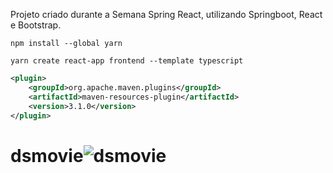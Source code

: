 Projeto criado durante a Semana Spring React, utilizando Springboot, React e Bootstrap.

```
npm install --global yarn
```
```
yarn create react-app frontend --template typescript
```

```xml
<plugin>
	<groupId>org.apache.maven.plugins</groupId>
	<artifactId>maven-resources-plugin</artifactId>
	<version>3.1.0</version>
</plugin>
```



# dsmovie![dsmovie](https://user-images.githubusercontent.com/41459321/168409011-c5e565fd-460c-4c3c-a947-462b40832a54.png)
